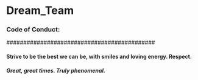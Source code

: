 # Dream_Team
### Code of Conduct: 
############################################

#### Strive to be the best we can be, with smiles and loving energy. Respect. 

##### Great, great times. Truly phenomenal.

